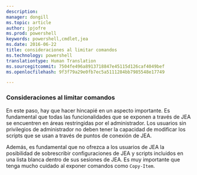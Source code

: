 ```yaml
---
description: 
manager: dongill
ms.topic: article
author: jpjofre
ms.prod: powershell
keywords: powershell,cmdlet,jea
ms.date: 2016-06-22
title: consideraciones al limitar comandos
ms.technology: powershell
translationtype: Human Translation
ms.sourcegitcommit: 7504fe496a8913718847e45115d126caf4049bef
ms.openlocfilehash: 9f3f79a29e0fb7ec5a5111284bb7985548e17749

---
```


### Consideraciones al limitar comandos
En este paso, hay que hacer hincapié en un aspecto importante.
Es fundamental que todas las funcionalidades que se exponen a través de JEA se encuentren en áreas restringidas por el administrador.
Los usuarios sin privilegios de administrador no deben tener la capacidad de modificar los scripts que se usan a través de puntos de conexión de JEA.

Además, es fundamental que no ofrezca a los usuarios de JEA la posibilidad de sobrescribir configuraciones de JEA y scripts incluidos en una lista blanca dentro de sus sesiones de JEA.
Es muy importante que tenga mucho cuidado al exponer comandos como `Copy-Item`.




<!--HONumber=Jul16_HO1-->


